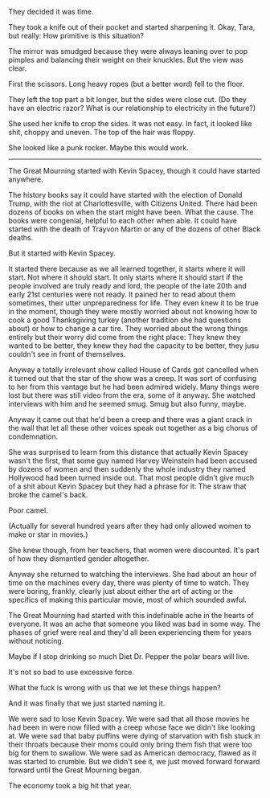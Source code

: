 They decided it was time. 

They took a knife out of their pocket and started sharpening it.  Okay, Tara, but really: How primitive is this situation?  

The mirror was smudged because they were always leaning over to pop pimples and balancing their weight on their knuckles. But the view was clear.  

First the scissors.  Long heavy ropes (but a better word) fell to the floor. 

They left the top part a bit longer, but the sides were close cut.  (Do they have an electric razor? What is our relationship to electricity in the future?)

She used her knife to crop the sides. It was not easy. In fact, it looked like shit, choppy and uneven.  The top of the hair was floppy. 

She looked like a punk rocker. Maybe this would work.  

---

The Great Mourning started with Kevin Spacey, though it could have started anywhere. 

The history books say it could have started with the election of Donald Trump, with the riot at Charlottesville, with Citizens United.   There had been dozens of books on when the start might have been.  What the cause.  The books were congenial, helpful to each other when able.  It could have started with the death of Trayvon Martin or any of the dozens of other Black deaths.  

But it started with Kevin Spacey. 

It started there because as we all learned together, it starts where it will start.  Not where it should start. It only starts where it should start if the people involved are truly ready and lord, the people of the late 20th and early 21st centuries were not ready.  It pained her to read about them sometimes, their utter unpreparedness for life.  They even knew it to be true in the moment, though they were mostly worried about not knowing how to cook a good Thanksgiving turkey (another tradition she had questions about) or how to change a car tire.  They worried about the wrong things entirely but their worry did come from the right place: They knew they wanted to be better, they knew they had the capacity to be better, they jusu couldn't see in front of themselves. 

Anyway a totally irrelevant show called House of Cards got cancelled when it turned out that the star of the show was a creep.  It was sort of confusing to her from this vantage but he had been admired widely.  Many things were lost but there was still video from the era, some of it anyway.  She watched interviews with him and he seemed smug.  Smug but also funny, maybe.  

Anyway it came out that he'd been a creep and there was a giant crack in the wall that let all these other voices speak out together as a big chorus of condemnation. 

She was surprised to learn from this distance that actually Kevin Spacey wasn't the first, that some guy named Harvey Weinstein had been accused by dozens of women and then suddenly the whole industry they named Hollywood had been turned inside out. That most people didn't give much of a shit about Kevin Spacey but they had a phrase for it: The straw that broke the camel's back. 

Poor camel. 

(Actually for several hundred years after they had only allowed women to make or star in movies.)

She knew though, from her teachers, that women were discounted. It's part of how they dismantled gender altogether.  

Anyway she returned to watching the interviews.  She had about an hour of time on the machines every day, there was plenty of time to watch. They were boring, frankly, clearly just about either the art of acting or the specifics of making this particular movie, most of which sounded awful.  

The Great Mourning had started with this indefinable ache in the hearts of everyone.  It was an ache that someone you liked was bad in some way. The phases of grief were real and they'd all been experiencing them for years without noticing. 

Maybe if I stop drinking so much Diet Dr. Pepper the polar bears will live. 

It's not so bad to use excessive force. 

What the fuck is wrong with us that we let these things happen? 

And it was finally that we just started naming it. 

We were sad to lose Kevin Spacey. We were sad that all those movies he had been in were now filled with a creep whose face we didn't like looking at.  We were sad that baby puffins were dying of starvation with fish stuck in their throats because their moms could only bring them fish that were too big for them to swallow.  We were sad as American democracy, flawed as it was started to crumble.  But we didn't see it, we just moved forward forward forward until the Great Mourning began.

The economy took a big hit that year. 